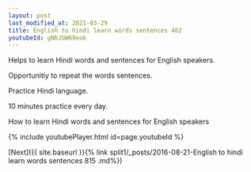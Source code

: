 ```yaml
---
layout: post
last_modified_at: 2021-03-29
title: English to hindi learn words sentences 462 
youtubeId: gNbJGW69eok
---
```

 
 
Helps to learn Hindi words and sentences for English speakers.

Opportunitiy to repeat the words sentences. 

Practice Hindi language. 
 
10 minutes practice every day. 
 
How to learn Hindi words and sentences for English speakers 
 
{% include youtubePlayer.html id=page.youtubeId %}
 
 
[Next]({{ site.baseurl }}{% link  split1/_posts/2016-08-21-English to hindi learn words sentences 815 .md%})
 
